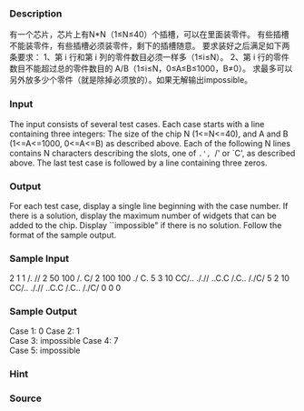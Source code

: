 
### Description
有一个芯片，芯片上有N*N（1≤N≤40）个插槽，可以在里面装零件。
有些插槽不能装零件，有些插槽必须装零件，剩下的插槽随意。
要求装好之后满足如下两条要求：
1、第 i 行和第 i 列的零件数目必须一样多（1≤i≤N）。
2、第 i 行的零件数目不能超过总的零件数目的 A/B（1≤i≤N，0≤A≤B≤1000，B≠0）。
求最多可以另外放多少个零件（就是除掉必须放的）。如果无解输出impossible。
### Input
The input consists of several test cases. Each case starts with a line containing three integers: The size of the chip N (1<=N<=40), and A and B (1<=A<=1000, 0<=A<=B) as described above. Each of the following N lines contains N characters describing the slots, one of `.', `/' or `C', as described above.
The last test case is followed by a line containing three zeros.

### Output
For each test case, display a single line beginning with the case number. If there is a solution, display the maximum number of widgets that can be added to the chip. Display ``impossible" if there is no solution.
Follow the format of the sample output.

### Sample Input
2 1 1
/.
//
2 50 100
/.
C/
2 100 100
./
C.
5 3 10
CC/..
././/
..C.C
/.C..
/./C/
5 2 10
CC/..
././/
..C.C
/.C..
/./C/
0 0 0


### Sample Output
Case 1: 0
Case 2: 1         
Case 3: impossible
Case 4: 7         
Case 5: impossible


### Hint

### Source
